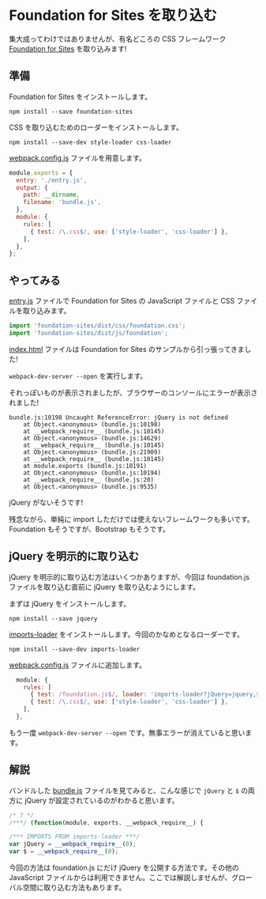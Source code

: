 # Foundation for Sites を取り込む
集大成ってわけではありませんが、有名どころの CSS フレームワーク [Foundation for Sites](http://foundation.zurb.com/sites.html) を取り込みます!


## 準備
Foundation for Sites をインストールします。

```
npm install --save foundation-sites
```

CSS を取り込むためのローダーをインストールします。

```
npm install --save-dev style-loader css-loader
```

[webpack.config.js](./webpack.config.js) ファイルを用意します。

```javascript
module.exports = {
  entry: './entry.js',
  output: {
    path: __dirname,
    filename: 'bundle.js',
  },
  module: {
    rules: [
      { test: /\.css$/, use: ['style-loader', 'css-loader'] },
    ],
  },
};
```

## やってみる
[entry.js](./entry.js) ファイルで Foundation for Sites の JavaScript ファイルと CSS ファイルを取り込みます。

```javascript
import 'foundation-sites/dist/css/foundation.css';
import 'foundation-sites/dist/js/foundation';
```

[index.html](./index.html) ファイルは Foundation for Sites のサンプルから引っ張ってきました!

`webpack-dev-server --open` を実行します。

それっぽいものが表示されましたが、ブラウザーのコンソールにエラーが表示されました!

```
bundle.js:10198 Uncaught ReferenceError: jQuery is not defined
    at Object.<anonymous> (bundle.js:10198)
    at __webpack_require__ (bundle.js:10145)
    at Object.<anonymous> (bundle.js:14629)
    at __webpack_require__ (bundle.js:10145)
    at Object.<anonymous> (bundle.js:21909)
    at __webpack_require__ (bundle.js:10145)
    at module.exports (bundle.js:10191)
    at Object.<anonymous> (bundle.js:10194)
    at __webpack_require__ (bundle.js:20)
    at Object.<anonymous> (bundle.js:9535)
```

jQuery がないそうです!

残念ながら、単純に import しただけでは使えないフレームワークも多いです。Foundation もそうですが、Bootstrap もそうです。


## jQuery を明示的に取り込む
jQuery を明示的に取り込む方法はいくつかありますが、今回は foundation.js ファイルを取り込む直前に jQuery を取り込むようにします。

まずは jQuery をインストールします。

```
npm install --save jquery
```

[imports-loader](https://github.com/webpack-contrib/imports-loader) をインストールします。今回のかなめとなるローダーです。

```
npm install --save-dev imports-loader
```

[webpack.config.js](./webpack.config.js) ファイルに追加します。

```javascript
  module: {
    rules: [
      { test: /foundation.js$/, loader: 'imports-loader?jQuery=jquery,$=jquery,this=>window' },
      { test: /\.css$/, use: ['style-loader', 'css-loader'] },
    ],
  },
```

もう一度 `webpack-dev-server --open` です。無事エラーが消えていると思います。


## 解説
バンドルした [bundle.js](./bundle.js) ファイルを見てみると、こんな感じで `jQuery` と `$` の両方に jQuery が設定されているのがわかると思います。

```javascript
/* 7 */
/***/ (function(module, exports, __webpack_require__) {

/*** IMPORTS FROM imports-loader ***/
var jQuery = __webpack_require__(0);
var $ = __webpack_require__(0);
```

今回の方法は foundation.js にだけ jQuery を公開する方法です。その他の JavaScript ファイルからは利用できません。ここでは解説しませんが、グローバル空間に取り込む方法もあります。
